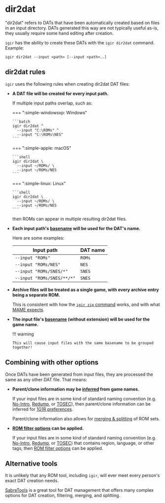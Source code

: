 # dir2dat

"dir2dat" refers to DATs that have been automatically created based on files in an input directory. DATs generated this way are not typically useful as-is, they usually require some hand editing after creation.

`igir` has the ability to create these DATs with the `igir dir2dat` command. Example:

```shell
igir dir2dat --input <path> [--input <path>..]
```

## dir2dat rules

`igir` uses the following rules when creating dir2dat DAT files:

- **A DAT file will be created for every input path.**

    If multiple input paths overlap, such as:

  === ":simple-windowsxp: Windows"

      ```batch
      igir dir2dat ^
        --input "C:\ROMs" ^
        --input "C:\ROMs\NES"
      ```

  === ":simple-apple: macOS"

      ```shell
      igir dir2dat \
        --input ~/ROMs/ \
        --input ~/ROMs/NES
      ```

  === ":simple-linux: Linux"

      ```shell
      igir dir2dat \
        --input ~/ROMs/ \
        --input ~/ROMs/NES
      ```

    then ROMs can appear in multiple resulting dir2dat files.

- **Each input path's [basename](https://linux.die.net/man/1/basename) will be used for the DAT's name.**

    Here are some examples:

    | Input path                 | DAT name |
    |----------------------------|----------|
    | `--input "ROMs"`           | `ROMs`   |
    | `--input "ROMs/NES"`       | `NES`    |
    | `--input "ROMs/SNES/*"`    | `SNES`   |
    | `--input "ROMs/SNES/**/*"` | `SNES`   |

- **Archive files will be treated as a single game, with every archive entry being a separate ROM.**

    This is consistent with how the [`igir zip` command](../output/writing-archives.md) works, and with what [MAME expects](../usage/arcade.md).

- **The input file's [basename](https://linux.die.net/man/1/basename) (without extension) will be used for the game name.**

  !!! warning

      This will cause input files with the same basename to be grouped together!

## Combining with other options

Once DATs have been generated from input files, they are processed the same as any other DAT file. That means:

- **Parent/clone information may be [inferred](overview.md#parentclone-inference) from game names.**

    If your input files are in some kind of standard naming convention (e.g. [No-Intro](https://wiki.no-intro.org/index.php?title=Naming_Convention), [Redump](https://datomatic.no-intro.org/stuff/The%20Official%20No-Intro%20Convention%20(20071030).pdf), or [TOSEC](https://www.tosecdev.org/tosec-naming-convention)), then parent/clone information can be inferred for [1G1R preferences](../roms/filtering-preferences.md).

    Parent/clone information also allows for [merging & splitting](../usage/arcade.md) of ROM sets.

- **[ROM filter options](../roms/filtering-preferences.md) can be applied.**

  If your input files are in some kind of standard naming convention (e.g. [No-Intro](https://wiki.no-intro.org/index.php?title=Naming_Convention), [Redump](https://datomatic.no-intro.org/stuff/The%20Official%20No-Intro%20Convention%20(20071030).pdf), or [TOSEC](https://www.tosecdev.org/tosec-naming-convention)) that contains region, language, or other tags, then [ROM filter options](../roms/filtering-preferences.md) can be applied.

## Alternative tools

It is unlikely that any ROM tool, including `igir`, will ever meet every person's exact DAT creation needs.

[SabreTools](https://github.com/SabreTools/SabreTools) is a great tool for DAT management that offers many complex options for DAT creation, filtering, merging, and splitting.
